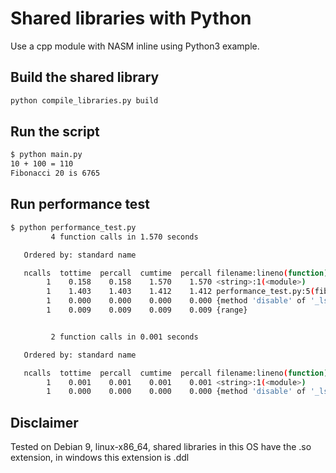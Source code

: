# Shared libraries with Python

Use a cpp module with NASM inline using Python3 example.

## Build the shared library
```bash
python compile_libraries.py build
```

## Run the script
```bash
$ python main.py
10 + 100 = 110
Fibonacci 20 is 6765
```

## Run performance test
```bash
$ python performance_test.py
         4 function calls in 1.570 seconds

   Ordered by: standard name

   ncalls  tottime  percall  cumtime  percall filename:lineno(function)
        1    0.158    0.158    1.570    1.570 <string>:1(<module>)
        1    1.403    1.403    1.412    1.412 performance_test.py:5(fib)
        1    0.000    0.000    0.000    0.000 {method 'disable' of '_lsprof.Profiler' objects}
        1    0.009    0.009    0.009    0.009 {range}


         2 function calls in 0.001 seconds

   Ordered by: standard name

   ncalls  tottime  percall  cumtime  percall filename:lineno(function)
        1    0.001    0.001    0.001    0.001 <string>:1(<module>)
        1    0.000    0.000    0.000    0.000 {method 'disable' of '_lsprof.Profiler' objects}
```

## Disclaimer
Tested on Debian 9, linux-x86_64, shared libraries in this OS have the .so extension, in windows this extension is .ddl
